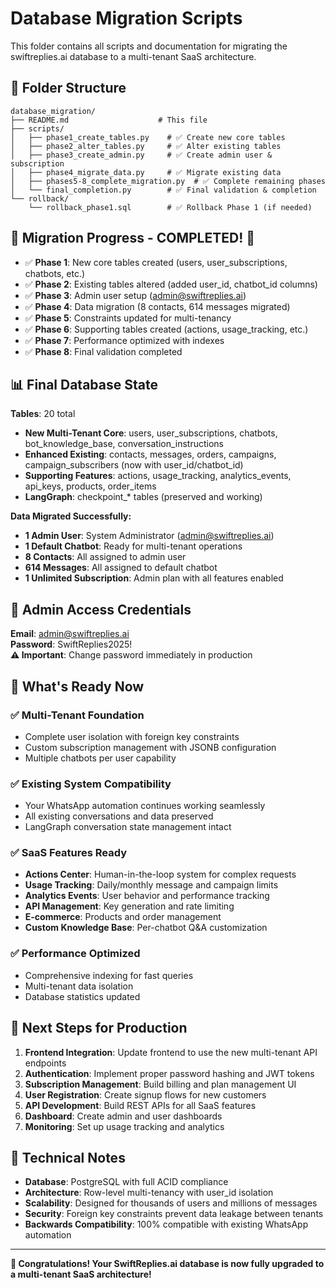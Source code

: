 # Database Migration Scripts

This folder contains all scripts and documentation for migrating the swiftreplies.ai database to a multi-tenant SaaS architecture.

## 📁 Folder Structure

```
database_migration/
├── README.md                    # This file
├── scripts/
│   ├── phase1_create_tables.py    # ✅ Create new core tables
│   ├── phase2_alter_tables.py     # ✅ Alter existing tables
│   ├── phase3_create_admin.py     # ✅ Create admin user & subscription
│   ├── phase4_migrate_data.py     # ✅ Migrate existing data
│   ├── phases5-8_complete_migration.py  # ✅ Complete remaining phases
│   └── final_completion.py        # ✅ Final validation & completion
└── rollback/
    └── rollback_phase1.sql        # ✅ Rollback Phase 1 (if needed)
```

## 🚀 Migration Progress - COMPLETED! 🎉

- ✅ **Phase 1**: New core tables created (users, user_subscriptions, chatbots, etc.)
- ✅ **Phase 2**: Existing tables altered (added user_id, chatbot_id columns)
- ✅ **Phase 3**: Admin user setup (admin@swiftreplies.ai)
- ✅ **Phase 4**: Data migration (8 contacts, 614 messages migrated)
- ✅ **Phase 5**: Constraints updated for multi-tenancy
- ✅ **Phase 6**: Supporting tables created (actions, usage_tracking, etc.)
- ✅ **Phase 7**: Performance optimized with indexes
- ✅ **Phase 8**: Final validation completed

## 📊 Final Database State

**Tables**: 20 total
- **New Multi-Tenant Core**: users, user_subscriptions, chatbots, bot_knowledge_base, conversation_instructions
- **Enhanced Existing**: contacts, messages, orders, campaigns, campaign_subscribers (now with user_id/chatbot_id)
- **Supporting Features**: actions, usage_tracking, analytics_events, api_keys, products, order_items
- **LangGraph**: checkpoint_* tables (preserved and working)

**Data Migrated Successfully:**
- **1 Admin User**: System Administrator (admin@swiftreplies.ai)
- **1 Default Chatbot**: Ready for multi-tenant operations
- **8 Contacts**: All assigned to admin user
- **614 Messages**: All assigned to default chatbot
- **1 Unlimited Subscription**: Admin plan with all features enabled

## 🔐 Admin Access Credentials

**Email**: admin@swiftreplies.ai  
**Password**: SwiftReplies2025!  
**⚠️ Important**: Change password immediately in production

## 🎯 What's Ready Now

### ✅ **Multi-Tenant Foundation**
- Complete user isolation with foreign key constraints
- Custom subscription management with JSONB configuration
- Multiple chatbots per user capability

### ✅ **Existing System Compatibility** 
- Your WhatsApp automation continues working seamlessly
- All existing conversations and data preserved
- LangGraph conversation state management intact

### ✅ **SaaS Features Ready**
- **Actions Center**: Human-in-the-loop system for complex requests
- **Usage Tracking**: Daily/monthly message and campaign limits
- **Analytics Events**: User behavior and performance tracking  
- **API Management**: Key generation and rate limiting
- **E-commerce**: Products and order management
- **Custom Knowledge Base**: Per-chatbot Q&A customization

### ✅ **Performance Optimized**
- Comprehensive indexing for fast queries
- Multi-tenant data isolation
- Database statistics updated

## 🚀 Next Steps for Production

1. **Frontend Integration**: Update frontend to use the new multi-tenant API endpoints
2. **Authentication**: Implement proper password hashing and JWT tokens
3. **Subscription Management**: Build billing and plan management UI
4. **User Registration**: Create signup flows for new customers
5. **API Development**: Build REST APIs for all SaaS features
6. **Dashboard**: Create admin and user dashboards
7. **Monitoring**: Set up usage tracking and analytics

## 🔧 Technical Notes

- **Database**: PostgreSQL with full ACID compliance
- **Architecture**: Row-level multi-tenancy with user_id isolation
- **Scalability**: Designed for thousands of users and millions of messages
- **Security**: Foreign key constraints prevent data leakage between tenants
- **Backwards Compatibility**: 100% compatible with existing WhatsApp automation

---

**🎉 Congratulations! Your SwiftReplies.ai database is now fully upgraded to a multi-tenant SaaS architecture!** 